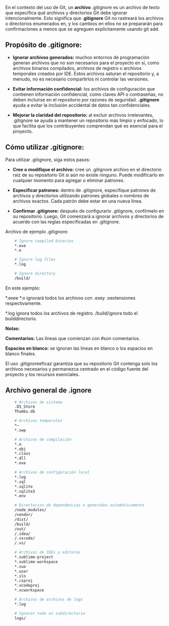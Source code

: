En el contexto del uso de Git, un **archivo** .gitignore es un archivo de texto que especifica qué archivos y directorios Git debe ignorar intencionalmente. Esto significa que .**gitignore** Git no rastreará los archivos o directorios enumerados en, y los cambios en ellos no se prepararán para confirmaciones a menos que se agreguen explícitamente usando git add.

## Propósito de .gitignore:
* **Ignorar archivos generados:** muchos entornos de programación generan archivos que no son necesarios para el proyecto en sí, como archivos binarios compilados, archivos de registro o archivos temporales creados por IDE. Estos archivos saturan el repositorio y, a menudo, no es necesario compartirlos ni controlar las versiones.

* **Evitar información confidencial:** los archivos de configuración que contienen información confidencial, como claves API o contraseñas, no deben incluirse en el repositorio por razones de seguridad. **.gitignore** ayuda a evitar la inclusión accidental de datos tan confidenciales.

* **Mejorar la claridad del repositorio:** al excluir archivos irrelevantes, .gitignore se ayuda a mantener un repositorio más limpio y enfocado, lo que facilita que los contribuyentes comprendan qué es esencial para el proyecto.

## Cómo utilizar .gitignore:
Para utilizar .gitignore, siga estos pasos:

* **Cree o modifique el archivo:** cree un .gitignore archivo en el directorio raíz de su repositorio Git si aún no existe ninguno. Puede modificarlo en cualquier momento para agregar o eliminar patrones.

* **Especificar patrones:** dentro de .gitignore, especifique patrones de archivos y directorios utilizando patrones globales o nombres de archivos exactos. Cada patrón debe estar en una nueva línea.

* **Confirmar .gitignore:** después de configurarlo .gitignore, confírmelo en su repositorio. Luego, Git comenzará a ignorar archivos y directorios de acuerdo con las reglas especificadas en .gitignore.

Archivo de ejemplo .gitignore:
```sh
    # Ignore compiled binaries
    *.exe
    *.o

    # Ignore log files
    *.log

    # Ignore directory
    /build/
```

En este ejemplo:

*.exee *.o ignorará todos los archivos con .exey .oextensiones respectivamente.

*.log ignora todos los archivos de registro.
/build/ignora todo el builddirectorio.

**Notas:**

**Comentarios:** Las líneas que comienzan con #son comentarios.

**Espacios en blanco:** se ignoran las líneas en blanco o los espacios en blanco finales.

El uso .gitignoreeficaz garantiza que su repositorio Git contenga solo los archivos necesarios y permanezca centrado en el código fuente del proyecto y los recursos esenciales.

## Archivo general de .ignore
```sh
    # Archivos de sistema
    .DS_Store
    Thumbs.db

    # Archivos temporales
    *~
    *.swp

    # Archivos de compilación
    *.o
    *.obj
    *.class
    *.dll
    *.exe

    # Archivos de configuración local
    *.log
    *.sql
    *.sqlite
    *.sqlite3
    *.env

    # Directorios de dependencias o generados automáticamente
    /node_modules/
    /vendor/
    /dist/
    /build/
    /out/
    /.idea/
    /.vscode/
    /.vs/

    # Archivos de IDEs y editores
    *.sublime-project
    *.sublime-workspace
    *.suo
    *.user
    *.sln
    *.csproj
    *.xcodeproj
    *.xcworkspace

    # Archivos de archivos de logs
    *.log

    # Ignorar todo un subdirectorio
    logs/

```
